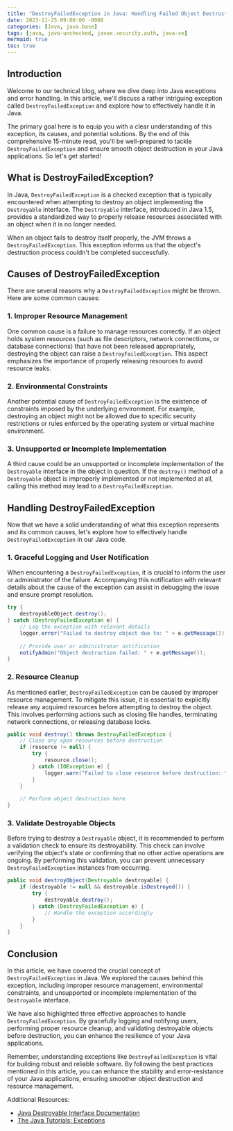 ```yaml
---
title: "DestroyFailedException in Java: Handling Failed Object Destruction"
date: 2023-11-25 09:00:00 -0000
categories: [Java, java.base]
tags: [java, java-unchecked, javax.security.auth, java-se]
mermaid: true
toc: true
---
```



## Introduction

Welcome to our technical blog, where we dive deep into Java exceptions and error handling. In this article, we'll discuss a rather intriguing exception called `DestroyFailedException` and explore how to effectively handle it in Java. 

The primary goal here is to equip you with a clear understanding of this exception, its causes, and potential solutions. By the end of this comprehensive 15-minute read, you'll be well-prepared to tackle `DestroyFailedException` and ensure smooth object destruction in your Java applications. So let's get started!

## What is DestroyFailedException?

In Java, `DestroyFailedException` is a checked exception that is typically encountered when attempting to destroy an object implementing the `Destroyable` interface. The `Destroyable` interface, introduced in Java 1.5, provides a standardized way to properly release resources associated with an object when it is no longer needed. 

When an object fails to destroy itself properly, the JVM throws a `DestroyFailedException`. This exception informs us that the object's destruction process couldn't be completed successfully.

## Causes of DestroyFailedException

There are several reasons why a `DestroyFailedException` might be thrown. Here are some common causes:

### 1. Improper Resource Management

One common cause is a failure to manage resources correctly. If an object holds system resources (such as file descriptors, network connections, or database connections) that have not been released appropriately, destroying the object can raise a `DestroyFailedException`. This aspect emphasizes the importance of properly releasing resources to avoid resource leaks.

### 2. Environmental Constraints

Another potential cause of `DestroyFailedException` is the existence of constraints imposed by the underlying environment. For example, destroying an object might not be allowed due to specific security restrictions or rules enforced by the operating system or virtual machine environment.

### 3. Unsupported or Incomplete Implementation

A third cause could be an unsupported or incomplete implementation of the `Destroyable` interface in the object in question. If the `destroy()` method of a `Destroyable` object is improperly implemented or not implemented at all, calling this method may lead to a `DestroyFailedException`.

## Handling DestroyFailedException

Now that we have a solid understanding of what this exception represents and its common causes, let's explore how to effectively handle `DestroyFailedException` in our Java code.

### 1. Graceful Logging and User Notification

When encountering a `DestroyFailedException`, it is crucial to inform the user or administrator of the failure. Accompanying this notification with relevant details about the cause of the exception can assist in debugging the issue and ensure prompt resolution.

```java
try {
    destroyableObject.destroy();
} catch (DestroyFailedException e) {
    // Log the exception with relevant details
    logger.error("Failed to destroy object due to: " + e.getMessage());
    
    // Provide user or administrator notification
    notifyAdmin("Object destruction failed: " + e.getMessage());
}
```

### 2. Resource Cleanup

As mentioned earlier, `DestroyFailedException` can be caused by improper resource management. To mitigate this issue, it is essential to explicitly release any acquired resources before attempting to destroy the object. This involves performing actions such as closing file handles, terminating network connections, or releasing database locks.

```java
public void destroy() throws DestroyFailedException {
    // Close any open resources before destruction
    if (resource != null) {
        try {
            resource.close();
        } catch (IOException e) {
            logger.warn("Failed to close resource before destruction: " + e.getMessage());
        }
    }
    
    // Perform object destruction here
}
```

### 3. Validate Destroyable Objects

Before trying to destroy a `Destroyable` object, it is recommended to perform a validation check to ensure its destroyability. This check can involve verifying the object's state or confirming that no other active operations are ongoing. By performing this validation, you can prevent unnecessary `DestroyFailedException` instances from occurring.

```java
public void destroyObject(Destroyable destroyable) {
    if (destroyable != null && destroyable.isDestroyed()) {
        try {
            destroyable.destroy();
        } catch (DestroyFailedException e) {
            // Handle the exception accordingly
        }
    }
}
```

## Conclusion

In this article, we have covered the crucial concept of `DestroyFailedException` in Java. We explored the causes behind this exception, including improper resource management, environmental constraints, and unsupported or incomplete implementation of the `Destroyable` interface.

We have also highlighted three effective approaches to handle `DestroyFailedException`. By gracefully logging and notifying users, performing proper resource cleanup, and validating destroyable objects before destruction, you can enhance the resilience of your Java applications.

Remember, understanding exceptions like `DestroyFailedException` is vital for building robust and reliable software. By following the best practices mentioned in this article, you can enhance the stability and error-resistance of your Java applications, ensuring smoother object destruction and resource management.

Additional Resources:
- [Java Destroyable Interface Documentation](https://docs.oracle.com/en/java/javase/15/docs/api/java.base/java/lang/management/Destroyable.html)
- [The Java Tutorials: Exceptions](https://docs.oracle.com/javase/tutorial/essential/exceptions/)
